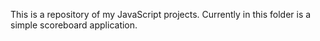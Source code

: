 This is a repository of my JavaScript projects. Currently in this folder is a simple scoreboard application. 
